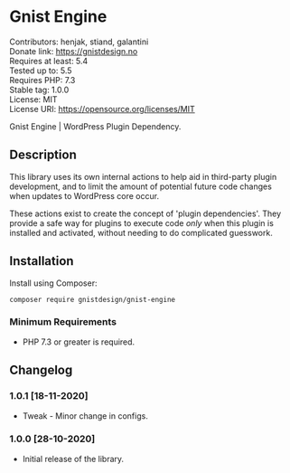 # Gnist Engine

Contributors: henjak, stiand, galantini  
Donate link: https://gnistdesign.no  
Requires at least: 5.4  
Tested up to: 5.5  
Requires PHP: 7.3  
Stable tag: 1.0.0  
License: MIT  
License URI: https://opensource.org/licenses/MIT  

Gnist Engine | WordPress Plugin Dependency.   

## Description

This library uses its own internal actions to help aid in third-party plugin
development, and to limit the amount of potential future code changes when
updates to WordPress core occur.

These actions exist to create the concept of 'plugin dependencies'. They
provide a safe way for plugins to execute code *only* when this plugin is
installed and activated, without needing to do complicated guesswork.

## Installation

Install using Composer:

`composer require gnistdesign/gnist-engine`

### Minimum Requirements

* PHP 7.3 or greater is required.

## Changelog

### 1.0.1 [18-11-2020]

* Tweak - Minor change in configs.

### 1.0.0 [28-10-2020]

* Initial release of the library.